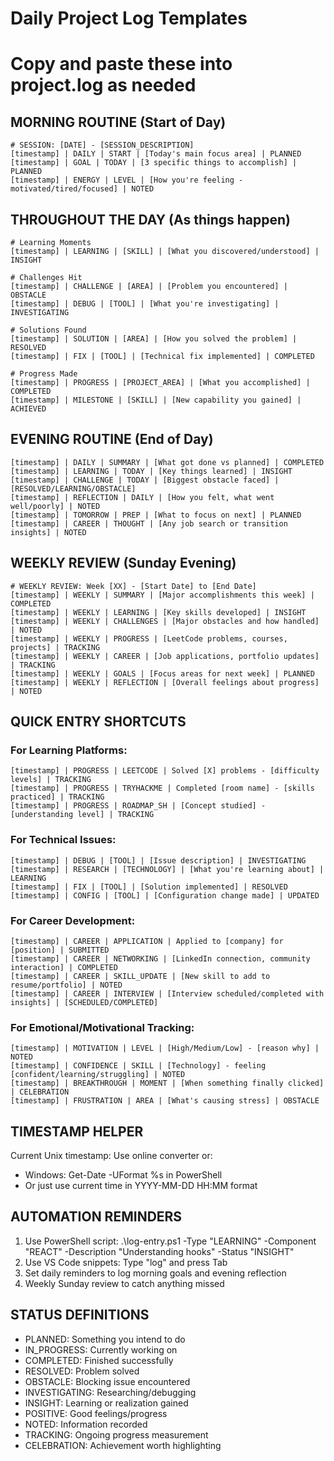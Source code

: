 # Daily Project Log Templates

# Copy and paste these into project.log as needed

## MORNING ROUTINE (Start of Day)

```
# SESSION: [DATE] - [SESSION_DESCRIPTION]
[timestamp] | DAILY | START | [Today's main focus area] | PLANNED
[timestamp] | GOAL | TODAY | [3 specific things to accomplish] | PLANNED
[timestamp] | ENERGY | LEVEL | [How you're feeling - motivated/tired/focused] | NOTED
```

## THROUGHOUT THE DAY (As things happen)

```
# Learning Moments
[timestamp] | LEARNING | [SKILL] | [What you discovered/understood] | INSIGHT

# Challenges Hit
[timestamp] | CHALLENGE | [AREA] | [Problem you encountered] | OBSTACLE
[timestamp] | DEBUG | [TOOL] | [What you're investigating] | INVESTIGATING

# Solutions Found
[timestamp] | SOLUTION | [AREA] | [How you solved the problem] | RESOLVED
[timestamp] | FIX | [TOOL] | [Technical fix implemented] | COMPLETED

# Progress Made
[timestamp] | PROGRESS | [PROJECT_AREA] | [What you accomplished] | COMPLETED
[timestamp] | MILESTONE | [SKILL] | [New capability you gained] | ACHIEVED
```

## EVENING ROUTINE (End of Day)

```
[timestamp] | DAILY | SUMMARY | [What got done vs planned] | COMPLETED
[timestamp] | LEARNING | TODAY | [Key things learned] | INSIGHT
[timestamp] | CHALLENGE | TODAY | [Biggest obstacle faced] | [RESOLVED/LEARNING/OBSTACLE]
[timestamp] | REFLECTION | DAILY | [How you felt, what went well/poorly] | NOTED
[timestamp] | TOMORROW | PREP | [What to focus on next] | PLANNED
[timestamp] | CAREER | THOUGHT | [Any job search or transition insights] | NOTED
```

## WEEKLY REVIEW (Sunday Evening)

```
# WEEKLY REVIEW: Week [XX] - [Start Date] to [End Date]
[timestamp] | WEEKLY | SUMMARY | [Major accomplishments this week] | COMPLETED
[timestamp] | WEEKLY | LEARNING | [Key skills developed] | INSIGHT
[timestamp] | WEEKLY | CHALLENGES | [Major obstacles and how handled] | NOTED
[timestamp] | WEEKLY | PROGRESS | [LeetCode problems, courses, projects] | TRACKING
[timestamp] | WEEKLY | CAREER | [Job applications, portfolio updates] | TRACKING
[timestamp] | WEEKLY | GOALS | [Focus areas for next week] | PLANNED
[timestamp] | WEEKLY | REFLECTION | [Overall feelings about progress] | NOTED
```

## QUICK ENTRY SHORTCUTS

### For Learning Platforms:

```
[timestamp] | PROGRESS | LEETCODE | Solved [X] problems - [difficulty levels] | TRACKING
[timestamp] | PROGRESS | TRYHACKME | Completed [room name] - [skills practiced] | TRACKING
[timestamp] | PROGRESS | ROADMAP_SH | [Concept studied] - [understanding level] | TRACKING
```

### For Technical Issues:

```
[timestamp] | DEBUG | [TOOL] | [Issue description] | INVESTIGATING
[timestamp] | RESEARCH | [TECHNOLOGY] | [What you're learning about] | LEARNING
[timestamp] | FIX | [TOOL] | [Solution implemented] | RESOLVED
[timestamp] | CONFIG | [TOOL] | [Configuration change made] | UPDATED
```

### For Career Development:

```
[timestamp] | CAREER | APPLICATION | Applied to [company] for [position] | SUBMITTED
[timestamp] | CAREER | NETWORKING | [LinkedIn connection, community interaction] | COMPLETED
[timestamp] | CAREER | SKILL_UPDATE | [New skill to add to resume/portfolio] | NOTED
[timestamp] | CAREER | INTERVIEW | [Interview scheduled/completed with insights] | [SCHEDULED/COMPLETED]
```

### For Emotional/Motivational Tracking:

```
[timestamp] | MOTIVATION | LEVEL | [High/Medium/Low] - [reason why] | NOTED
[timestamp] | CONFIDENCE | SKILL | [Technology] - feeling [confident/learning/struggling] | NOTED
[timestamp] | BREAKTHROUGH | MOMENT | [When something finally clicked] | CELEBRATION
[timestamp] | FRUSTRATION | AREA | [What's causing stress] | OBSTACLE
```

## TIMESTAMP HELPER

Current Unix timestamp: Use online converter or:

- Windows: Get-Date -UFormat %s in PowerShell
- Or just use current time in YYYY-MM-DD HH:MM format

## AUTOMATION REMINDERS

1. Use PowerShell script: .\log-entry.ps1 -Type "LEARNING" -Component "REACT" -Description "Understanding hooks" -Status "INSIGHT"
2. Use VS Code snippets: Type "log" and press Tab
3. Set daily reminders to log morning goals and evening reflection
4. Weekly Sunday review to catch anything missed

## STATUS DEFINITIONS

- PLANNED: Something you intend to do
- IN_PROGRESS: Currently working on
- COMPLETED: Finished successfully
- RESOLVED: Problem solved
- OBSTACLE: Blocking issue encountered
- INVESTIGATING: Researching/debugging
- INSIGHT: Learning or realization gained
- POSITIVE: Good feelings/progress
- NOTED: Information recorded
- TRACKING: Ongoing progress measurement
- CELEBRATION: Achievement worth highlighting
